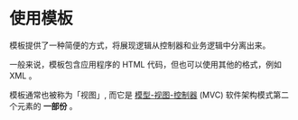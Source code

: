 # 使用模板 
模板提供了一种简便的方式，将展现逻辑从控制器和业务逻辑中分离出来。

一般来说，模板包含应用程序的 HTML 代码，但也可以使用其他的格式，例如 XML 。

模板通常也被称为「视图」, 而它是 [模型-视图-控制器](/pages/Design-Patterns.html#model-view-controller) (MVC) 软件架构模式第二个元素的 **一部份** 。
